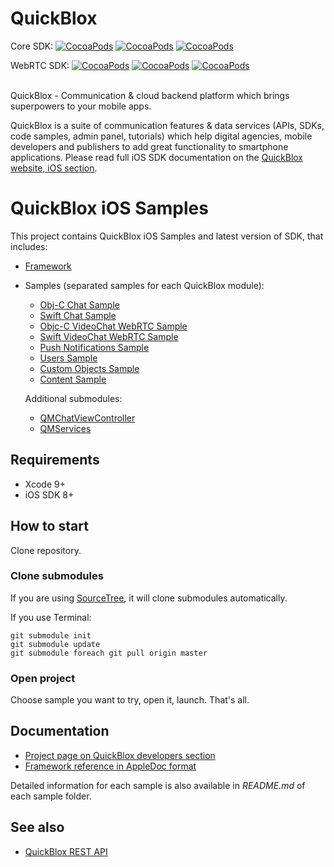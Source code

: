 # QuickBlox 
Core SDK:
[![CocoaPods](https://img.shields.io/cocoapods/v/QuickBlox.svg)](https://cocoapods.org/pods/QuickBlox)
[![CocoaPods](https://img.shields.io/cocoapods/dt/QuickBlox.svg)](https://cocoapods.org/pods/QuickBlox)
[![CocoaPods](https://img.shields.io/cocoapods/dm/QuickBlox.svg)](https://cocoapods.org/pods/QuickBlox)

WebRTC SDK:
[![CocoaPods](https://img.shields.io/cocoapods/v/Quickblox-WebRTC.svg)](https://cocoapods.org/pods/Quickblox-WebRTC)
[![CocoaPods](https://img.shields.io/cocoapods/dt/Quickblox-WebRTC.svg)](https://cocoapods.org/pods/Quickblox-WebRTC)
[![CocoaPods](https://img.shields.io/cocoapods/dm/Quickblox-WebRTC.svg)](https://cocoapods.org/pods/Quickblox-WebRTC)

<br>
QuickBlox - Communication & cloud backend platform which brings superpowers to your mobile apps.

QuickBlox is a suite of communication features & data services (APIs, SDKs, code samples, admin panel, tutorials) which help digital agencies, mobile developers and publishers to add great functionality to smartphone applications. 
Please read full iOS SDK documentation on the [QuickBlox website, iOS section](http://quickblox.com/developers/IOS).

# QuickBlox iOS Samples

This project contains QuickBlox iOS Samples and latest version of SDK, that includes:

* [Framework](https://github.com/QuickBlox/quickblox-ios-sdk/tree/master/Framework)
* Samples (separated samples for each QuickBlox module):
  * [Obj-C Chat Sample](https://github.com/QuickBlox/quickblox-ios-sdk/tree/master/sample-chat)
  * [Swift Chat Sample](https://github.com/QuickBlox/quickblox-ios-sdk/tree/master/sample-chat-swift)
  * [Objc-C VideoChat WebRTC Sample](https://github.com/QuickBlox/quickblox-ios-sdk/tree/master/sample-videochat-webrtc)
  * [Swift VideoChat WebRTC Sample](https://github.com/QuickBlox/quickblox-ios-sdk/tree/master/sample-videochat-webrtc-swift)
  * [Push Notifications Sample](https://github.com/QuickBlox/quickblox-ios-sdk/tree/master/sample-push-notifications)
  * [Users Sample](https://github.com/QuickBlox/quickblox-ios-sdk/tree/master/sample-users)
  * [Custom Objects Sample](https://github.com/QuickBlox/quickblox-ios-sdk/tree/master/sample-custom_objects)
  * [Content Sample](https://github.com/QuickBlox/quickblox-ios-sdk/tree/master/sample-content)

  Additional submodules:
  * [QMChatViewController](https://github.com/QuickBlox/QMChatViewController-ios)
  * [QMServices](https://github.com/QuickBlox/q-municate-services-ios)

## Requirements

* Xcode 9+
* iOS SDK 8+

## How to start

Clone repository.

### Clone submodules

If you are using [SourceTree](https://www.sourcetreeapp.com), it will clone submodules automatically.

If you use Terminal:

```
git submodule init
git submodule update
git submodule foreach git pull origin master
```

### Open project

Choose sample you want to try, open it, launch. That's all.

## Documentation

* [Project page on QuickBlox developers section](http://quickblox.com/developers/IOS)
* [Framework reference in AppleDoc format](http://cocoadocs.org/docsets/QuickBlox/)

Detailed information for each sample is also available in *README.md* of each sample folder.

## See also

* [QuickBlox REST API](http://quickblox.com/developers/Overview)
